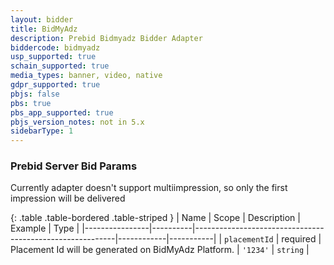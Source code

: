 ```yaml
---
layout: bidder
title: BidMyAdz
description: Prebid Bidmyadz Bidder Adapter
biddercode: bidmyadz
usp_supported: true
schain_supported: true
media_types: banner, video, native
gdpr_supported: true
pbjs: false
pbs: true
pbs_app_supported: true
pbjs_version_notes: not in 5.x
sidebarType: 1
---
```


### Prebid Server Bid Params

Currently adapter doesn't support multiimpression, so only the first impression will be delivered

{: .table .table-bordered .table-striped }
| Name           | Scope    | Description                                              | Example    | Type      |
|----------------|----------|----------------------------------------------------------|------------|-----------|
| `placementId` | required | Placement Id will be generated on BidMyAdz Platform. | `'1234'`        | `string` |
